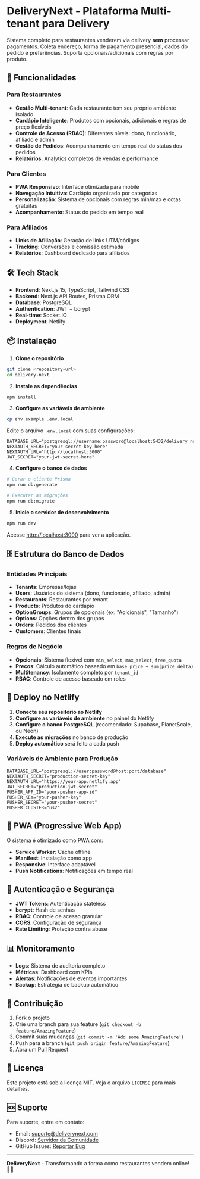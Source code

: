 # DeliveryNext - Plataforma Multi-tenant para Delivery

Sistema completo para restaurantes venderem via delivery **sem** processar pagamentos. Coleta endereço, forma de pagamento presencial, dados do pedido e preferências. Suporta opcionais/adicionais com regras por produto.

## 🚀 Funcionalidades

### Para Restaurantes
- **Gestão Multi-tenant**: Cada restaurante tem seu próprio ambiente isolado
- **Cardápio Inteligente**: Produtos com opcionais, adicionais e regras de preço flexíveis
- **Controle de Acesso (RBAC)**: Diferentes níveis: dono, funcionário, afiliado e admin
- **Gestão de Pedidos**: Acompanhamento em tempo real do status dos pedidos
- **Relatórios**: Analytics completos de vendas e performance

### Para Clientes
- **PWA Responsivo**: Interface otimizada para mobile
- **Navegação Intuitiva**: Cardápio organizado por categorias
- **Personalização**: Sistema de opcionais com regras min/max e cotas gratuitas
- **Acompanhamento**: Status do pedido em tempo real

### Para Afiliados
- **Links de Afiliação**: Geração de links UTM/códigos
- **Tracking**: Conversões e comissão estimada
- **Relatórios**: Dashboard dedicado para afiliados

## 🛠️ Tech Stack

- **Frontend**: Next.js 15, TypeScript, Tailwind CSS
- **Backend**: Next.js API Routes, Prisma ORM
- **Database**: PostgreSQL
- **Authentication**: JWT + bcrypt
- **Real-time**: Socket.IO
- **Deployment**: Netlify

## 📦 Instalação

1. **Clone o repositório**
```bash
git clone <repository-url>
cd delivery-next
```

2. **Instale as dependências**
```bash
npm install
```

3. **Configure as variáveis de ambiente**
```bash
cp env.example .env.local
```

Edite o arquivo `.env.local` com suas configurações:
```env
DATABASE_URL="postgresql://username:password@localhost:5432/delivery_next"
NEXTAUTH_SECRET="your-secret-key-here"
NEXTAUTH_URL="http://localhost:3000"
JWT_SECRET="your-jwt-secret-here"
```

4. **Configure o banco de dados**
```bash
# Gerar o cliente Prisma
npm run db:generate

# Executar as migrações
npm run db:migrate
```

5. **Inicie o servidor de desenvolvimento**
```bash
npm run dev
```

Acesse [http://localhost:3000](http://localhost:3000) para ver a aplicação.

## 🗄️ Estrutura do Banco de Dados

### Entidades Principais

- **Tenants**: Empresas/lojas
- **Users**: Usuários do sistema (dono, funcionário, afiliado, admin)
- **Restaurants**: Restaurantes por tenant
- **Products**: Produtos do cardápio
- **OptionGroups**: Grupos de opcionais (ex: "Adicionais", "Tamanho")
- **Options**: Opções dentro dos grupos
- **Orders**: Pedidos dos clientes
- **Customers**: Clientes finais

### Regras de Negócio

- **Opcionais**: Sistema flexível com `min_select`, `max_select`, `free_quota`
- **Preços**: Cálculo automático baseado em `base_price + sum(price_delta)`
- **Multitenancy**: Isolamento completo por `tenant_id`
- **RBAC**: Controle de acesso baseado em roles

## 🚀 Deploy no Netlify

1. **Conecte seu repositório ao Netlify**
2. **Configure as variáveis de ambiente** no painel do Netlify
3. **Configure o banco PostgreSQL** (recomendado: Supabase, PlanetScale, ou Neon)
4. **Execute as migrações** no banco de produção
5. **Deploy automático** será feito a cada push

### Variáveis de Ambiente para Produção

```env
DATABASE_URL="postgresql://user:password@host:port/database"
NEXTAUTH_SECRET="production-secret-key"
NEXTAUTH_URL="https://your-app.netlify.app"
JWT_SECRET="production-jwt-secret"
PUSHER_APP_ID="your-pusher-app-id"
PUSHER_KEY="your-pusher-key"
PUSHER_SECRET="your-pusher-secret"
PUSHER_CLUSTER="us2"
```

## 📱 PWA (Progressive Web App)

O sistema é otimizado como PWA com:
- **Service Worker**: Cache offline
- **Manifest**: Instalação como app
- **Responsive**: Interface adaptável
- **Push Notifications**: Notificações em tempo real

## 🔐 Autenticação e Segurança

- **JWT Tokens**: Autenticação stateless
- **bcrypt**: Hash de senhas
- **RBAC**: Controle de acesso granular
- **CORS**: Configuração de segurança
- **Rate Limiting**: Proteção contra abuse

## 📊 Monitoramento

- **Logs**: Sistema de auditoria completo
- **Métricas**: Dashboard com KPIs
- **Alertas**: Notificações de eventos importantes
- **Backup**: Estratégia de backup automático

## 🤝 Contribuição

1. Fork o projeto
2. Crie uma branch para sua feature (`git checkout -b feature/AmazingFeature`)
3. Commit suas mudanças (`git commit -m 'Add some AmazingFeature'`)
4. Push para a branch (`git push origin feature/AmazingFeature`)
5. Abra um Pull Request

## 📄 Licença

Este projeto está sob a licença MIT. Veja o arquivo `LICENSE` para mais detalhes.

## 🆘 Suporte

Para suporte, entre em contato:
- Email: suporte@deliverynext.com
- Discord: [Servidor da Comunidade](https://discord.gg/deliverynext)
- GitHub Issues: [Reportar Bug](https://github.com/deliverynext/issues)

---

**DeliveryNext** - Transformando a forma como restaurantes vendem online! 🍕🚀